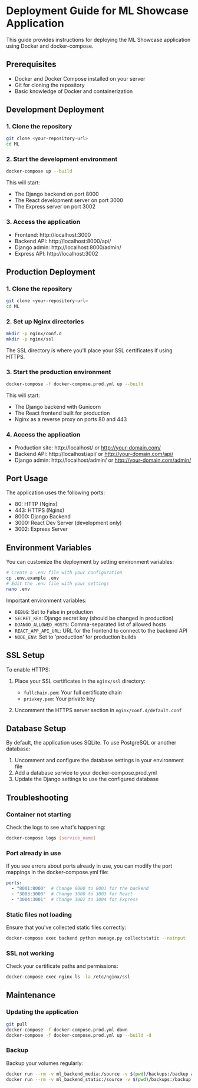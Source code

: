 # Deployment Guide for ML Showcase Application

This guide provides instructions for deploying the ML Showcase application using Docker and docker-compose.

## Prerequisites

- Docker and Docker Compose installed on your server
- Git for cloning the repository
- Basic knowledge of Docker and containerization

## Development Deployment

### 1. Clone the repository

```bash
git clone <your-repository-url>
cd ML
```

### 2. Start the development environment

```bash
docker-compose up --build
```

This will start:
- The Django backend on port 8000
- The React development server on port 3000
- The Express server on port 3002

### 3. Access the application

- Frontend: http://localhost:3000
- Backend API: http://localhost:8000/api/
- Django admin: http://localhost:8000/admin/
- Express API: http://localhost:3002

## Production Deployment

### 1. Clone the repository

```bash
git clone <your-repository-url>
cd ML
```

### 2. Set up Nginx directories

```bash
mkdir -p nginx/conf.d
mkdir -p nginx/ssl
```

The SSL directory is where you'll place your SSL certificates if using HTTPS.

### 3. Start the production environment

```bash
docker-compose -f docker-compose.prod.yml up --build
```

This will start:
- The Django backend with Gunicorn
- The React frontend built for production
- Nginx as a reverse proxy on ports 80 and 443

### 4. Access the application

- Production site: http://localhost/ or http://your-domain.com/
- Backend API: http://localhost/api/ or http://your-domain.com/api/
- Django admin: http://localhost/admin/ or http://your-domain.com/admin/

## Port Usage

The application uses the following ports:
- 80: HTTP (Nginx)
- 443: HTTPS (Nginx)
- 8000: Django Backend
- 3000: React Dev Server (development only)
- 3002: Express Server

## Environment Variables

You can customize the deployment by setting environment variables:

```bash
# Create a .env file with your configuration
cp .env.example .env
# Edit the .env file with your settings
nano .env
```

Important environment variables:

- `DEBUG`: Set to False in production
- `SECRET_KEY`: Django secret key (should be changed in production)
- `DJANGO_ALLOWED_HOSTS`: Comma-separated list of allowed hosts
- `REACT_APP_API_URL`: URL for the frontend to connect to the backend API
- `NODE_ENV`: Set to 'production' for production builds

## SSL Setup

To enable HTTPS:

1. Place your SSL certificates in the `nginx/ssl` directory:
   - `fullchain.pem`: Your full certificate chain
   - `privkey.pem`: Your private key

2. Uncomment the HTTPS server section in `nginx/conf.d/default.conf`

## Database Setup

By default, the application uses SQLite. To use PostgreSQL or another database:

1. Uncomment and configure the database settings in your environment file
2. Add a database service to your docker-compose.prod.yml
3. Update the Django settings to use the configured database

## Troubleshooting

### Container not starting

Check the logs to see what's happening:

```bash
docker-compose logs [service_name]
```

### Port already in use

If you see errors about ports already in use, you can modify the port mappings in the docker-compose.yml file:

```yaml
ports:
  - "8001:8000"  # Change 8000 to 8001 for the backend
  - "3003:3000"  # Change 3000 to 3003 for React
  - "3004:3001"  # Change 3002 to 3004 for Express
```

### Static files not loading

Ensure that you've collected static files correctly:

```bash
docker-compose exec backend python manage.py collectstatic --noinput
```

### SSL not working

Check your certificate paths and permissions:

```bash
docker-compose exec nginx ls -la /etc/nginx/ssl
```

## Maintenance

### Updating the application

```bash
git pull
docker-compose -f docker-compose.prod.yml down
docker-compose -f docker-compose.prod.yml up --build -d
```

### Backup

Backup your volumes regularly:

```bash
docker run --rm -v ml_backend_media:/source -v $(pwd)/backups:/backup alpine tar -czf /backup/media_backup.tar.gz /source
docker run --rm -v ml_backend_static:/source -v $(pwd)/backups:/backup alpine tar -czf /backup/static_backup.tar.gz /source
``` 